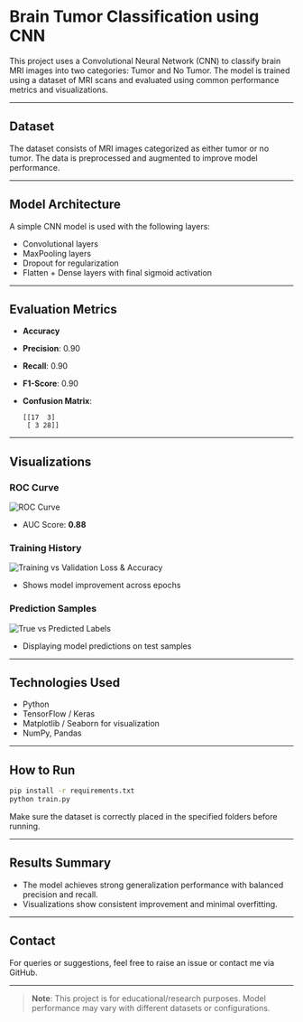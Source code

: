 # Brain Tumor Classification using CNN

This project uses a Convolutional Neural Network (CNN) to classify brain MRI images into two categories: Tumor and No Tumor. The model is trained using a dataset of MRI scans and evaluated using common performance metrics and visualizations.

---

##  Dataset

The dataset consists of MRI images categorized as either tumor or no tumor. The data is preprocessed and augmented to improve model performance.

---

##  Model Architecture

A simple CNN model is used with the following layers:

* Convolutional layers
* MaxPooling layers
* Dropout for regularization
* Flatten + Dense layers with final sigmoid activation

---

##  Evaluation Metrics

* **Accuracy**
* **Precision**: 0.90
* **Recall**: 0.90
* **F1-Score**: 0.90
* **Confusion Matrix**:

  ```
  [[17  3]
   [ 3 28]]
  ```

---

##  Visualizations

### ROC Curve

![ROC Curve](./f8ba90a1-59e7-48f6-8c8b-1ecc561eae07.png)

* AUC Score: **0.88**

### Training History

![Training vs Validation Loss & Accuracy](./51fb235f-45e6-4cd1-9b63-91310083d801.png)

* Shows model improvement across epochs

### Prediction Samples

![True vs Predicted Labels](./89854654-46f9-4537-b2be-eaaffbfa50e0.png)

* Displaying model predictions on test samples

---

## Technologies Used

* Python
* TensorFlow / Keras
* Matplotlib / Seaborn for visualization
* NumPy, Pandas

---

##  How to Run

```bash
pip install -r requirements.txt
python train.py
```

Make sure the dataset is correctly placed in the specified folders before running.

---

## Results Summary

* The model achieves strong generalization performance with balanced precision and recall.
* Visualizations show consistent improvement and minimal overfitting.

---

## Contact

For queries or suggestions, feel free to raise an issue or contact me via GitHub.

---

> **Note**: This project is for educational/research purposes. Model performance may vary with different datasets or configurations.
